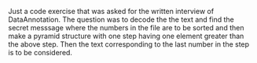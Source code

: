 Just a code exercise that was asked for the written interview of DataAnnotation. The question was to decode the the text and find the secret messsage where the numbers in the file are to be sorted and then make a pyramid structure with one step having one element greater than the above step. Then the text corresponding to the last number in the step is to be considered.